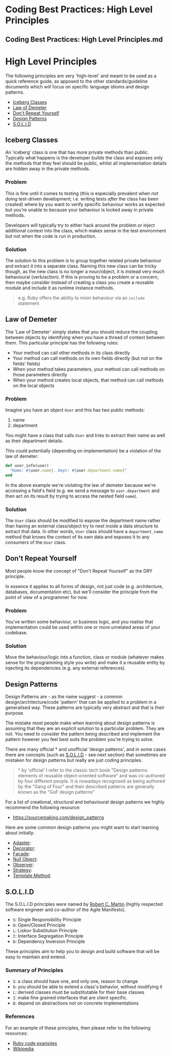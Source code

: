 # Coding Best Practices: High Level Principles

## Coding Best Practices: High Level Principles.md

# High Level Principles

The following principles are very 'high-level' and meant to be used as a quick reference guide, as apposed to the other standards/guideline documents which will focus on specific language idioms and design patterns.

- [Iceberg Classes](#iceberg-classes)
- [Law of Demeter](#law-of-demeter)
- [Don't Repeat Yourself](#dont-repeat-yourself)
- [Design Patterns](#design-patterns)
- [S.O.L.I.D](#solid)

## Iceberg Classes

An 'iceberg' class is one that has more private methods than public. Typically what happens is the developer builds the class and exposes only the methods that they feel should be public, whilst all implementation details are hidden away in the private methods.

### Problem

This is fine until it comes to testing (this is especially prevalent when *not* doing test-driven development; i.e. writing tests *after* the class has been created) where by you want to verify specific behaviour works as expected but you're unable to because your behaviour is locked away in private methods.

Developers will typically try to either hack around the problem or inject additional context into the class, which makes sense in the test environment but not when the code is run in production.

### Solution

The solution to this problem is to group together related private behaviour and extract it into a separate class. Naming this new class can be tricky though, as the new class is no longer a noun/object, it is instead very much behavioural (verb/action). If this is proving to be a problem or a concern, then maybe consider instead of creating a class you create a reusable module and include it as runtime instance methods.

> e.g. Ruby offers the ability to mixin behaviour via an `include` statement

## Law of Demeter

The 'Law of Demeter' simply states that you should reduce the coupling between objects by identifying when you have a thread of context between them. This particular principle has the following rules:

- Your method can call other methods in its class directly
- Your method can call methods on its own fields directly (but not on the fields’ fields)
- When your method takes parameters, your method can call methods on those parameters directly
- When your method creates local objects, that method can call methods on the local objects

### Problem

Imagine you have an object `User` and this has two public methods:

1. name
2. department

You might have a class that calls `User` and tries to extract their name as well as their department details.

This could potentially (depending on implementation) be a violation of the law of demeter:

```rb
def user_info(user)
  "Name: #{user.name}. Dept: #{user.department.name}"
end
```

In the above example we're violating the law of demeter because we're accessing a field's field (e.g. we send a message to `user.department` and then act on its result by trying to access the nested field `name`).

### Solution

The `User` class should be modified to expose the department name rather than having an external class/object try to nest inside a data structure to extract that data. In other words, `User` class should have a `department_name` method that knows the context of its own data and exposes it to any consumers of the `User` class.

## Don't Repeat Yourself

Most people know the concept of "Don't Repeat Yourself" as the DRY principle.

In essence it applies to all forms of design, not just code (e.g. architecture, databases, documentation etc), but we'll consider the principle from the point of view of a programmer for now.

### Problem

You've written some behaviour, or business logic, and you realise that implementation could be used within one or more unrelated areas of your codebase.

### Solution

Move the behaviour/logic into a function, class or module (whatever makes sense for the programming style you write) and make it a reusable entity by injecting its dependencies (e.g. any external references).

## Design Patterns

Design Patterns are - as the name suggest - a common design/architecture/code 'pattern' that can be applied to a problem in a generalised way. These patterns are typically very abstract and that is their purpose. 

The mistake most people make when learning about design patterns is assuming that they are an explicit solution to a particular problem. They are not. You need to consider the pattern being described and implement the pattern however you feel best suits the problem you're trying to solve.

There are many official † and unofficial 'design patterns', and in some cases there are concepts (such as [S.O.L.I.D](#solid) - see next section) that sometimes are mistaken for design patterns but really are just coding principles.

> † by 'official' I refer to the classic tech book "Design patterns: elements of reusable object-oriented software" and was co-authored by four different people. It is nowadays recognised as being authored by the "Gang of Four" and their described patterns are generally known as the "GoF design patterns"

For a list of creational, structural and behavioural design patterns we highly recommend the following resource:

- https://sourcemaking.com/design_patterns

Here are some common design patterns you might want to start learning about initially:

- [Adapter](https://sourcemaking.com/design_patterns/adapter): 
- [Decorator](https://sourcemaking.com/design_patterns/decorator): 
- [Facade](https://sourcemaking.com/design_patterns/facade): 
- [Null Object](https://sourcemaking.com/design_patterns/null_object): 
- [Observer](https://sourcemaking.com/design_patterns/observer): 
- [Strategy](https://sourcemaking.com/design_patterns/strategy): 
- [Template Method](https://sourcemaking.com/design_patterns/template_method): 

## S.O.L.I.D

The S.O.L.I.D principles were named by [Robert C. Martin](https://en.wikipedia.org/wiki/Robert_Cecil_Martin) (highly respected software engineer and co-author of the Agile Manifesto).

- `S`: Single Responsibility Principle
- `O`: Open/Closed Principle
- `L`: Liskov Substitution Principle
- `I`: Interface Segregation Principle
- `D`: Dependency Inversion Principle

These principles aim to help you to design and build software that will be easy to maintain and extend.

### Summary of Principles

- `S`: a class should have one, and only one, reason to change
- `O`: you should be able to extend a class's behavior, without modifying it
- `L`: derived classes must be substitutable for their base classes
- `I`: make fine grained interfaces that are client specific.
- `D`: depend on abstractions not on concrete implementations

### References

For an example of these principles, then please refer to the following resources:

- [Ruby code examples](https://gist.github.com/Integralist/9482527)
- [Wikipedia](https://en.wikipedia.org/wiki/SOLID_(object-oriented_design))

